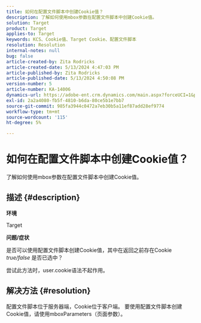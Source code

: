 ```yaml
---
title: 如何在配置文件脚本中创建Cookie值？
description: 了解如何使用mbox参数在配置文件脚本中创建Cookie值。
solution: Target
product: Target
applies-to: Target
keywords: KCS、Cookie值、Target Cookie、配置文件脚本
resolution: Resolution
internal-notes: null
bug: false
article-created-by: Zita Rodricks
article-created-date: 5/13/2024 4:47:03 PM
article-published-by: Zita Rodricks
article-published-date: 5/13/2024 4:50:08 PM
version-number: 5
article-number: KA-14006
dynamics-url: https://adobe-ent.crm.dynamics.com/main.aspx?forceUCI=1&pagetype=entityrecord&etn=knowledgearticle&id=4a4fb16a-4811-ef11-9f8a-6045bd03c412
exl-id: 2a2a4080-fb5f-4810-b6da-80ce5b1e7bb7
source-git-commit: 985fa3944c0472a7eb30b5a11ef87add28ef9774
workflow-type: tm+mt
source-wordcount: '115'
ht-degree: 5%

---
```


# 如何在配置文件脚本中创建Cookie值？


了解如何使用mbox参数在配置文件脚本中创建Cookie值。

## 描述 {#description}


<b>环境</b>

Target



<b>问题/症状</b>

是否可以使用配置文件脚本创建Cookie值，其中在返回之前存在Cookie *true/false* 是否已选中？

尝试此方法时，user.cookie语法不起作用。


## 解决方法 {#resolution}


配置文件脚本位于服务器端，Cookie位于客户端。 要使用配置文件脚本创建Cookie值，请使用mboxParameters（页面参数）。
